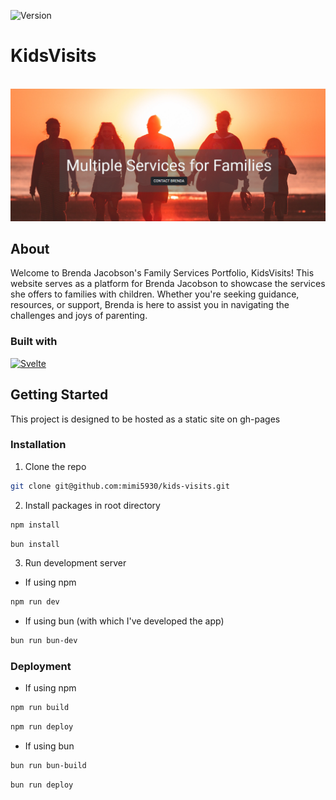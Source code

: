 ![Version][version]

# KidsVisits

<br/>
<div align='center'>
  <a href="kidsvisits.com">
    <img src='./brenda-site.png' alt='Logo'/>
  </a>
</div>

## About

Welcome to Brenda Jacobson's Family Services Portfolio, KidsVisits! This website serves as a platform for Brenda Jacobson to showcase the services she offers to families with children. Whether you're seeking guidance, resources, or support, Brenda is here to assist you in navigating the challenges and joys of parenting.

### Built with

[![Svelte][Svelte.dev]][Svelte-url]

## Getting Started

This project is designed to be hosted as a static site on gh-pages

### Installation

1. Clone the repo

```sh
git clone git@github.com:mimi5930/kids-visits.git
```

2. Install packages in root directory

```sh
npm install
```

```sh
bun install
```

3. Run development server

- If using npm

```sh
npm run dev
```

- If using bun (with which I've developed the app)

```sh
bun run bun-dev
```

### Deployment

- If using npm

```sh
npm run build
```

```sh
npm run deploy
```

- If using bun

```sh
bun run bun-build
```

```sh
bun run deploy
```

<!-- MARKDOWN LINKS & IMAGES -->

[version]: https://img.shields.io/badge/Version-2.0-green?style=flat-square
[Svelte.dev]: https://img.shields.io/badge/Sveltekit-4A4A55?style=for-the-badge&logo=svelte
[Svelte-url]: https://kit.svelte.dev/
